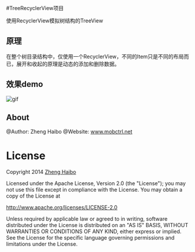 #TreeRecyclerView项目
 
使用RecyclerView模拟树结构的TreeView

## 原理
在整个树目录结构中，仅使用一个RecyclerView，不同的Item只是不同的布局而已，展开和收起的原理是动态的添加和删除数据。
## 效果demo

![gif](https://github.com/nuptboyzhb/TreeRecyclerView/blob/master/demo/demo.gif)


## About
@Author: Zheng Haibo
@Website: www.mobctrl.net

# License

Copyright 2014  [Zheng Haibo](https://github.com/nuptboyzhb/)

Licensed under the Apache License, Version 2.0 (the "License");
you may not use this file except in compliance with the License.
You may obtain a copy of the License at

   http://www.apache.org/licenses/LICENSE-2.0

Unless required by applicable law or agreed to in writing, software
distributed under the License is distributed on an "AS IS" BASIS,
WITHOUT WARRANTIES OR CONDITIONS OF ANY KIND, either express or implied.
See the License for the specific language governing permissions and
limitations under the License.

